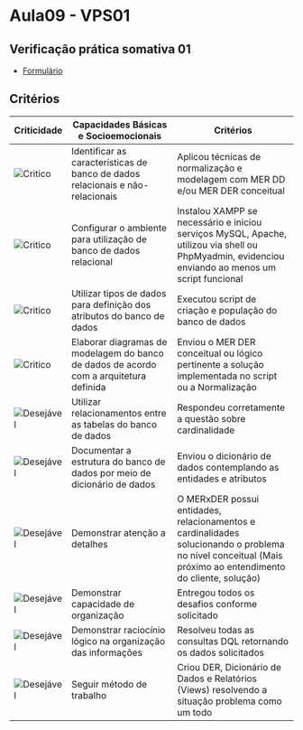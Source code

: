 # Aula09 - VPS01
## Verificação prática somativa 01
- [Formulário](https://docs.google.com/forms/d/e/1FAIpQLSeBfXsltT7msCgfelJAEcrou9TRQRxFZCt_lB5sAP-Zg2bXhw/viewform?usp=sf_link)

## Critérios
|Criticidade|Capacidades Básicas e Socioemocionais|Critérios|
|-|-|-|
|![Critico](https://raw.githubusercontent.com/wellifabio/senai2023/main/outros/assets/critico.png)|Identificar as características de banco de dados relacionais e não-relacionais|Aplicou técnicas de normalização e modelagem com MER DD e/ou MER DER conceitual|
|![Critico](https://raw.githubusercontent.com/wellifabio/senai2023/main/outros/assets/critico.png)|Configurar o ambiente para utilização de banco de dados relacional|Instalou XAMPP se necessário e iniciou serviços MySQL, Apache, utilizou via shell ou PhpMyadmin, evidenciou enviando ao menos um script funcional|
|![Critico](https://raw.githubusercontent.com/wellifabio/senai2023/main/outros/assets/critico.png)|Utilizar tipos de dados para definição dos atributos do banco de dados|Executou script de criação e população do banco de dados|
|![Critico](https://raw.githubusercontent.com/wellifabio/senai2023/main/outros/assets/critico.png)|Elaborar diagramas de modelagem do banco de dados de acordo com a arquitetura definida|Enviou o MER DER conceitual ou lógico pertinente a solução implementada no script ou a Normalização|
|![Desejável](https://raw.githubusercontent.com/wellifabio/senai2023/main/outros/assets/desejavel.png)|Utilizar relacionamentos entre as tabelas do banco de dados|Respondeu corretamente a questão sobre cardinalidade|
|![Desejável](https://raw.githubusercontent.com/wellifabio/senai2023/main/outros/assets/desejavel.png)|Documentar a estrutura do banco de dados por meio de dicionário de dados|Enviou o dicionário de dados contemplando as entidades e atributos|
|![Desejável](https://raw.githubusercontent.com/wellifabio/senai2023/main/outros/assets/desejavel.png)|Demonstrar atenção a detalhes|O MERxDER possui entidades, relacionamentos e cardinalidades solucionando o problema no nível conceitual (Mais próximo ao entendimento do cliente, solução)|
|![Desejável](https://raw.githubusercontent.com/wellifabio/senai2023/main/outros/assets/desejavel.png)|Demonstrar capacidade de organização|Entregou todos os desafios conforme solicitado|
|![Desejável](https://raw.githubusercontent.com/wellifabio/senai2023/main/outros/assets/desejavel.png)|Demonstrar raciocínio lógico na organização das informações|Resolveu todas as consultas DQL retornando os dados solicitados|
|![Desejável](https://raw.githubusercontent.com/wellifabio/senai2023/main/outros/assets/desejavel.png)|Seguir método de trabalho|Criou DER, Dicionário de Dados e Relatórios (Views) resolvendo a situação problema como um todo|